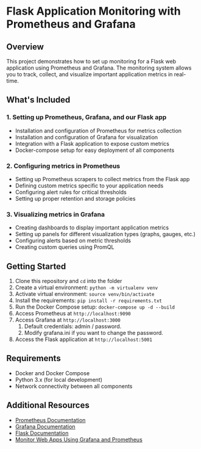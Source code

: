 # Flask Application Monitoring with Prometheus and Grafana

## Overview
This project demonstrates how to set up monitoring for a Flask web application using Prometheus and Grafana. The monitoring system allows you to track, collect, and visualize important application metrics in real-time.

## What's Included

### 1. Setting up Prometheus, Grafana, and our Flask app
- Installation and configuration of Prometheus for metrics collection
- Installation and configuration of Grafana for visualization
- Integration with a Flask application to expose custom metrics
- Docker-compose setup for easy deployment of all components

### 2. Configuring metrics in Prometheus
- Setting up Prometheus scrapers to collect metrics from the Flask app
- Defining custom metrics specific to your application needs
- Configuring alert rules for critical thresholds
- Setting up proper retention and storage policies

### 3. Visualizing metrics in Grafana
- Creating dashboards to display important application metrics
- Setting up panels for different visualization types (graphs, gauges, etc.)
- Configuring alerts based on metric thresholds
- Creating custom queries using PromQL

## Getting Started
1. Clone this repository and `cd` into the folder
2. Create a virtual environment: `python -m virtualenv venv`
3. Activate virtual environment: `source venv/bin/activate`
4. Install the requirements: `pip install -r requirements.txt`
5. Run the Docker Compose setup: `docker-compose up -d --build`
6. Access Prometheus at `http://localhost:9090`
7. Access Grafana at `http://localhost:3000` 
   1. Default credentials: admin / password. 
   2. Modify grafana.ini if you want to change the password.
8. Access the Flask application at `http://localhost:5001`

## Requirements
- Docker and Docker Compose
- Python 3.x (for local development)
- Network connectivity between all components

## Additional Resources
- [Prometheus Documentation](https://prometheus.io/docs/)
- [Grafana Documentation](https://grafana.com/docs/)
- [Flask Documentation](https://flask.palletsprojects.com/)
- [Monitor Web Apps Using Grafana and Prometheus](https://www.youtube.com/watch?v=y6bfr72Nntw&list=PLO7V73jmRfdDksHoppAWwKcxb2Jsov2hp&index=2&ab_channel=FEWV)